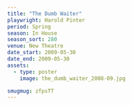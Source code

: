 ```yaml
---
title: "The Dumb Waiter"
playwright: Harold Pinter
period: Spring
season: In House
season_sort: 280
venue: New Theatre
date_start: 2009-05-30
date_end: 2009-05-30
assets:
  - type: poster
    image: the_dumb_waiter_2008-09.jpg

smugmug: zfpsTT
---
```

